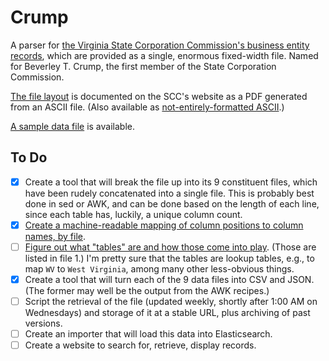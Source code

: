 # Crump

A parser for [the Virginia State Corporation Commission's business entity records](https://www.scc.virginia.gov/clk/purch.aspx), which are provided as a single, enormous fixed-width file. Named for Beverley T. Crump, the first member of the State Corporation Commission.

[The file layout](https://www.scc.virginia.gov/clk/files/layout_be.pdf) is documented on the SCC's website as a PDF generated from an ASCII file. (Also available as [not-entirely-formatted ASCII](record_layouts.txt).)

[A sample data file](http://s3.amazonaws.com/data.openva.com/corporations/2014-04-30.zip) is available.

## To Do

* [x] Create a tool that will break the file up into its 9 constituent files, which have been rudely concatenated into a single file. This is probably best done in sed or AWK, and can be done based on the length of each line, since each table has, luckily, a unique column count.</del>
* [x] [Create a machine-readable mapping of column positions to column names, by file](http://github.com/openva/crump/issues/4).
* [ ] [Figure out what "tables" are and how those come into play](https://github.com/openva/crump/issues/18). (Those are listed in file 1.) I'm pretty sure that the tables are lookup tables, e.g., to map `WV` to `West Virginia`, among many other less-obvious things.
* [x] Create a tool that will turn each of the 9 data files into CSV and JSON. (The former may well be the output from the AWK recipes.)
* [ ] Script the retrieval of the file (updated weekly, shortly after 1:00 AM on Wednesdays) and storage of it at a stable URL, plus archiving of past versions.
* [ ] Create an importer that will load this data into Elasticsearch.
* [ ] Create a website to search for, retrieve, display records.
